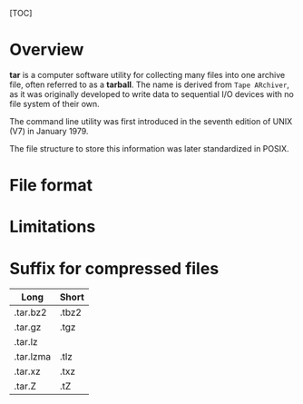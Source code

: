 [TOC]

# Overview
**tar** is a computer software utility for collecting many files into one archive file, often referred to as a **tarball**. The name is derived from `Tape ARchiver`, as it was originally developed to write data to sequential I/O devices with no file system of their own.

The command line utility was first introduced in the seventh edition of UNIX (V7) in January 1979.

The file structure to store this information was later standardized in POSIX.

# File format

# Limitations

# Suffix for compressed files

| Long      | Short |
| -         | -     |
| .tar.bz2  | .tbz2 |
| .tar.gz   | .tgz  |
| .tar.lz   |       |
| .tar.lzma | .tlz  |
| .tar.xz   | .txz  |
| .tar.Z    | .tZ   |

